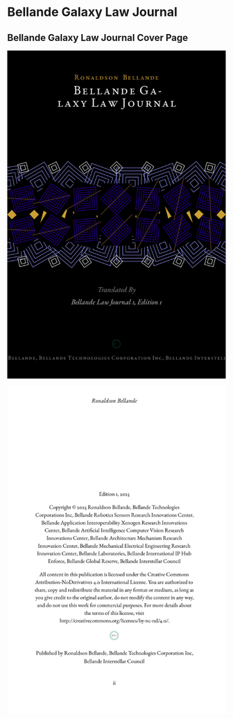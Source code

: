 # Bellande Galaxy Law Journal

## Bellande Galaxy Law Journal Cover Page

![Bellande Galaxy_Law_Journal_Cover_Page](Bellande_Galaxy_Law_Journal_Cover_Page.png)

![Bellande Galaxy_Law_Journal Copyright](Bellande_Galaxy_Law_Journal_copyright.png)
